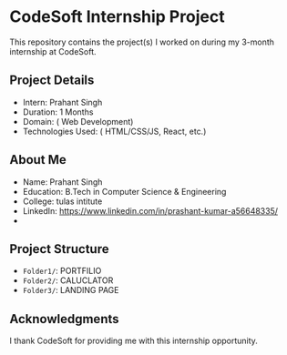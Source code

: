 # CodeSoft Internship Project

This repository contains the project(s) I worked on during my 3-month internship at CodeSoft.  

## Project Details  
- Intern: Prahant Singh  
- Duration: 1 Months   
- Domain: ( Web Development)  
- Technologies Used: ( HTML/CSS/JS, React, etc.)  

## About Me  
- Name: Prahant Singh  
- Education: B.Tech in Computer Science & Engineering  
- College: tulas intitute
- LinkedIn: https://www.linkedin.com/in/prashant-kumar-a56648335/ 
- 

## Project Structure  
- `Folder1/`:  PORTFILIO
- `Folder2/`:  CALUCLATOR 
- `Folder3/`:  LANDING PAGE

## Acknowledgments  
I thank CodeSoft for providing me with this internship opportunity.  
